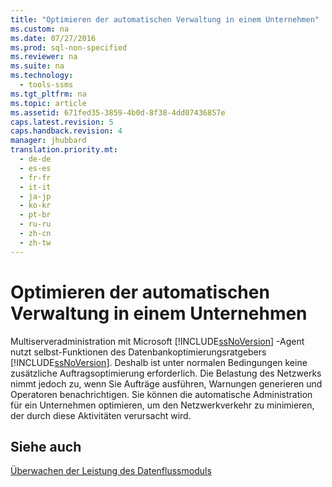```yaml
---
title: "Optimieren der automatischen Verwaltung in einem Unternehmen"
ms.custom: na
ms.date: 07/27/2016
ms.prod: sql-non-specified
ms.reviewer: na
ms.suite: na
ms.technology: 
  - tools-ssms
ms.tgt_pltfrm: na
ms.topic: article
ms.assetid: 671fed35-3859-4b0d-8f38-4dd07436857e
caps.latest.revision: 5
caps.handback.revision: 4
manager: jhubbard
translation.priority.mt: 
  - de-de
  - es-es
  - fr-fr
  - it-it
  - ja-jp
  - ko-kr
  - pt-br
  - ru-ru
  - zh-cn
  - zh-tw
---
```

# Optimieren der automatischen Verwaltung in einem Unternehmen
Multiserveradministration mit Microsoft [!INCLUDE[ssNoVersion](../content/includes/ssNoVersion_md.md)] -Agent nutzt selbst\-Funktionen des Datenbankoptimierungsratgebers [!INCLUDE[ssNoVersion](../content/includes/ssNoVersion_md.md)]. Deshalb ist unter normalen Bedingungen keine zusätzliche Auftragsoptimierung erforderlich. Die Belastung des Netzwerks nimmt jedoch zu, wenn Sie Aufträge ausführen, Warnungen generieren und Operatoren benachrichtigen. Sie können die automatische Administration für ein Unternehmen optimieren, um den Netzwerkverkehr zu minimieren, der durch diese Aktivitäten verursacht wird.  
  
## Siehe auch  
[Überwachen der Leistung des Datenflussmoduls](assetId:///11e17f4e-72ed-44d7-a71d-a68937a78e4c)  
  
